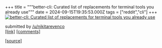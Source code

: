+++
title = """better-cli: Curated list of replacements for terminal tools you already use"""
date = 2024-09-15T19:35:53.000Z
tags = ["reddit","cli"]
+++
[![better-cli: Curated list of replacements for terminal tools you already use](https://external-preview.redd.it/xtTm9xhilm-hGAbDSBr4wleg1EbU_voW0PebmXUG8Lo.jpg?width=640&crop=smart&auto=webp&s=c1a208eae71115504f5284546c3fbf9cc7d742fd "better-cli: Curated list of replacements for terminal tools you already use")](https://www.reddit.com/r/commandline/comments/1fhl3nw/bettercli_curated_list_of_replacements_for/)

submitted by [/u/nikitarevenco](https://www.reddit.com/user/nikitarevenco)  
[\[link\]](https://github.com/nikitarevenco/better-cli/tree/main) [\[comments\]](https://www.reddit.com/r/commandline/comments/1fhl3nw/bettercli_curated_list_of_replacements_for/)

[[source]](https://www.reddit.com/r/commandline/comments/1fhl3nw/bettercli_curated_list_of_replacements_for/)
